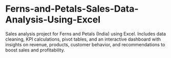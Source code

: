 # Ferns-and-Petals-Sales-Data-Analysis-Using-Excel
Sales analysis project for Ferns and Petals (India) using Excel. Includes data cleaning, KPI calculations, pivot tables, and an interactive dashboard with insights on revenue, products, customer behavior, and recommendations to boost sales and profitability.
